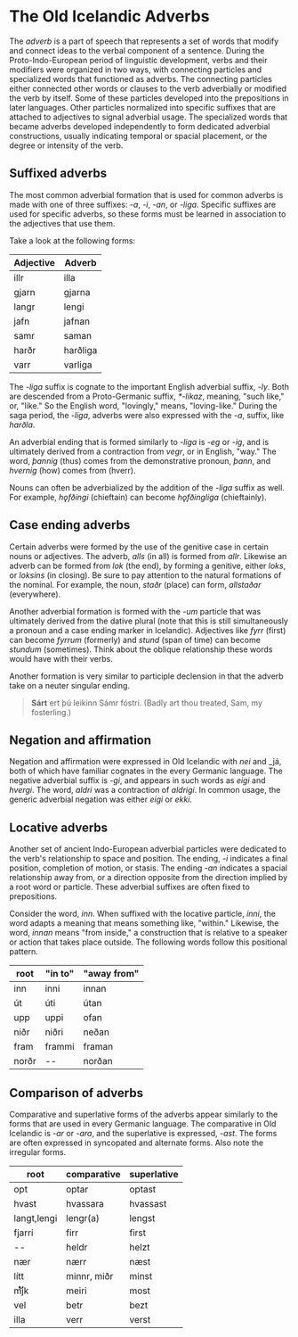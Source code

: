 # The Old Icelandic Adverbs

The _adverb_ is a part of speech that represents a set of words that modify and connect ideas to the verbal component of a sentence. During the Proto-Indo-European period of linguistic development, verbs and their modifiers were organized in two ways, with connecting particles and specialized words that functioned as adverbs. The connecting particles either connected other words or clauses to the verb adverbially or modified the verb by itself. Some of these particles developed into the prepositions in later languages. Other particles normalized into specific suffixes that are attached to adjectives to signal adverbial usage. The specialized words that became adverbs developed independently to form dedicated adverbial constructions, usually indicating temporal or spacial placement, or the degree or intensity of the verb. 

## Suffixed adverbs

The most common adverbial formation that is used for common adverbs is made with one of three suffixes: _-a_, _-i_, _-an_, or _-liga_. Specific suffixes are used for specific adverbs, so these forms must be learned in association to the adjectives that use them.

Take a look at the following forms:

Adjective | Adverb
----------|-------
illr      | illa
gjarn     | gjarna
langr     | lengi
jafn      | jafnan
samr      | saman
harðr			| harðliga
varr      | varliga

The _-liga_ suffix is cognate to the important English adverbial suffix, _-ly_. Both are descended from a Proto-Germanic suffix, _*-likaz_, meaning, "such like," or, "like." So the English word, "lovingly," means, "loving-like." During the saga period, the _-liga_, adverbs were also expressed with the _-a_, suffix, like _harðla_.

An adverbial ending that is formed similarly to _-liga_ is _-eg_ or _-ig_, and is ultimately derived from a contraction from _vegr_, or in English, "way." The word, _þannig_ (thus) comes from the demonstrative pronoun, _þann_, and _hvernig_ (how) comes from (hverr). 

Nouns can often be adverbialized by the addition of the _-liga_ suffix as well. For example, _h&#x1EB;fðingi_ (chieftain) can become _h&#x1EB;fðingliga_ (chieftainly).

## Case ending adverbs

Certain adverbs were formed by the use of the genitive case in certain nouns or adjectives. The adverb, _alls_ (in all) is formed from _allr_. Likewise an adverb can be formed from _lok_ (the end), by forming a genitive, either _loks_, or _loksins_ (in closing). Be sure to pay attention to the natural formations of the nominal. For example, the noun, _staðr_ (place) can form, _allstaðar_ (everywhere). 

Another adverbial formation is formed with the _-um_ particle that was ultimately derived from the dative plural (note that this is still simultaneously a pronoun and a case ending marker in Icelandic). Adjectives like _fyrr_ (first) can become _fyrrum_ (formerly) and _stund_ (span of time) can become _stundum_ (sometimes). Think about the oblique relationship these words would have with their verbs.

Another formation is very similar to participle declension in that the adverb take on a neuter singular ending.

> __Sárt__ ert þú leikinn Sámr fóstri. (Badly art thou treated, Sam, my fosterling.)

## Negation and affirmation

Negation and affirmation were expressed in Old Icelandic with _nei_ and _já, both of which have familiar cognates in the every Germanic language. The negative adverbial suffix is _-gi_, and appears in such words as _eigi_ and _hvergi_. The word, _aldri_ was a contraction of _aldrigi_. In common usage, the generic adverbial negation was either _eigi_ or _ekki_.

## Locative adverbs

Another set of ancient Indo-European adverbial particles were dedicated to the verb's relationship to space and position. The ending, _-i_ indicates a final position, completion of motion, or stasis. The ending _-an_ indicates a spacial relationship away from, or a direction opposite from the direction implied by a root word or particle. These adverbial suffixes are often fixed to prepositions.

Consider the word, _inn_. When suffixed with the locative particle, _inni_, the word adapts a meaning that means something like, "within." Likewise, the word, _innan_ means "from inside," a construction that is relative to a speaker or action that takes place outside. The following words follow this positional pattern. 

root | "in to" | "away from"
-----|---------|----
inn  | inni    | innan
út   |  úti    |   útan
upp  |  uppi   |   ofan
niðr |  niðri  |   neðan
fram |  frammi |   framan
norðr|   --    |  norðan

## Comparison of adverbs

Comparative and superlative forms of the adverbs appear similarly to the forms that are used in every Germanic language. The comparative in Old Icelandic is _-ar_ or _-ara_, and the superlative is expressed, _-ast_. The forms are often expressed in syncopated and alternate forms. Also note the irregular forms. 

root | comparative | superlative
-----|-------------|----
opt    | optar       | optast
hvast  | hvassara    | hvassast
langt,lengi  | lengr(a) | lengst
fjarri | firr  | first
--     | heldr | helzt
nær    | nærr  | næst
lítt   | minnr, miðr | minst
mj&#xEB1;k | meiri | most
vel | betr | bezt
illa | verr | verst





